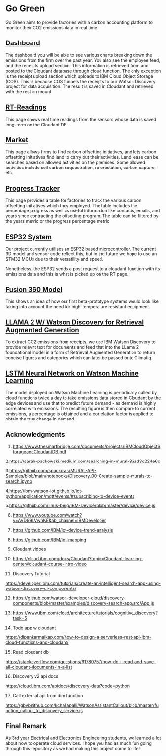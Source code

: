 
# Go Green

  

Go Green aims to provide factories with a carbon accounting platform to monitor their CO2 emissions data in real time

  

## [Dashboard](../gogreenreact/src/Dash.js)

  

The dashboard you will be able to see various charts breaking down the emissions from the firm over the past year. You also see the employee feed, and the receipts upload section. This information is retrieved from and posted to the Cloudant database through cloud function. The only exception is the receipt upload section which uploads to IBM Cloud Object Storage (COS). This is because COS funnels the receipts to our Watson Discovery project for data acquisition. The result is saved in Cloudant and retrieved with the rest on mount

  

## [RT-Readings](../gogreenreact/src/RealTimeData.js)
  

This page shows real time readings from the sensors whose data is saved long-term on the Cloudant DB.  

## [Market](../gogreenreact/src/Market.js)

  This page allows firms to find carbon offsetting initiatives, and lets carbon offsetting initiatives find land to carry out their activities. Land lease can be searches based on allowed activities on the premises. Some allowed activities include soil carbon sequestration, reforestation, carbon capture, etc.

## [Progress Tracker](../gogreenreact/src/ProgressTracker.js)

This page provides a table for factories to track the various carbon offsetting initiatives which they employed. The table includes the percentage progress as well as useful information like contacts, emails, and years since contracting the offsetting program. The table can be filtered by the years metric or the progress percentage metric
  

## [ESP32 System](../post_mq135/post_mq135.ino)

  Our project currently utilises an ESP32 based microcontroller. The current 3D model and sensor code reflect this, but in the future we hope to use an STM32 MCUs due to their versatility and speed. 

Nonetheless, the ESP32 sends a post request to a cloudant function with its emissions data and this is what is picked up on the RT page.

  

## [Fusion 360 Model](../3D%20Model/C4C%20v3.stl)

This  shows an idea of how our first beta-prototype systems would look like taking into account the need for high-temperature resistant equipment. 

  

## [LLAMA 2 W/ Watson Discovery for Retrieval Augmented Generation](../ML/Llama2%20API.ipynb)

 To extract CO2 emissions from receipts, we use IBM Watson Discovery to provide relevnt text for documents and feed that into the LLama 2 foundational model in a form of Retrieval Augmented Generation to return concise figures and categories which can later be passed onto Climatiq.
  

## [LSTM Neural Network on Watson Machine Learning](../ML/Predict_co2_emissions.ipynb)

  
The model deployed on Watson Machine Learning  is periodically called by cloud functions twice a day to take emissions data stored in Cloudant by the edge devices and use that to predict future demand - as demand is highly correlated with emissions. The resulting figure is then compare to current emissions, a percentage is obtained and a correlation factor is applied to obtain the true change in demand. 
  
  
  

## Acknowledgments

1. https://www.thesmartbridge.com/documents/projects/IBMCloudObjectStorageandCloudantDB.pdf

  

2.https://sarah-packowski.medium.com/searching-in-mural-8aad3c224e6c

  

3.https://github.com/spackows/MURAL-API-Samples/blob/main/notebooks/Discovery_00-Create-sample-murals-to-search.ipynb

  

4.https://ibm-watson-iot.github.io/iot-python/application/mqtt/events/#subscribing-to-device-events

  

5.https://github.com/linus-berg/IBM-Device/blob/master/device/device.js

  

6. https://www.youtube.com/watch?v=AVD99LVwnKE&ab_channel=IBMDeveloper

  

7. https://github.com/IBM/iot-device-trend-analysis

  

8. https://github.com/IBM/iot-mapping

  

9. Cloudant vidoes

  

10. https://cloud.ibm.com/docs/Cloudant?topic=Cloudant-learning-center#cloudant-course-intro-video

  

11. Discovery Tutorial

https://developer.ibm.com/tutorials/create-an-intelligent-search-app-using-watson-discovery-ui-components/

  

12. https://github.com/watson-developer-cloud/discovery-components/blob/master/examples/discovery-search-app/src/App.js

  

13. https://www.ibm.com/cloud/architecture/tutorials/cognitive_discovery?task=5

  

14. Todo app w cloudant

https://dipankarmaikap.com/how-to-design-a-serverless-rest-api-ibm-cloud-functions-and-cloudant/

  

15. Read cloudant db

https://stackoverflow.com/questions/61780757/how-do-i-read-and-save-all-cloudant-documents-in-a-list

  

16. Discovery v2 api docs

  

https://cloud.ibm.com/apidocs/discovery-data?code=python

  

17. Call external api from ibm function

https://gbvbnithub.com/kchallapalli/WatsonAssistantCallout/blob/master/function_callout_to_discovery_service.js

  
  
  
  

## Final Remark

  

As 3rd year Electrical and Electronics Engineering students, we learned a lot about how to operate cloud services. I hope you had as much fun going through this repository as we had making this project come to life!